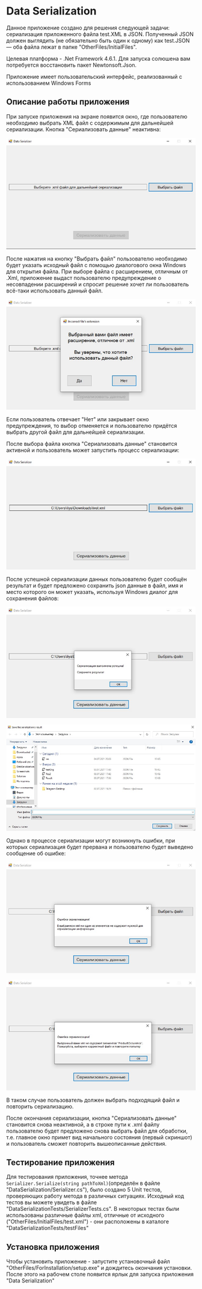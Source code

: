 # Data Serialization
Данное приложение создано для решения следующей задачи:  сериализация приложенного файла test.XML в JSON. Полученный JSON должен выглядить (не обязательно быть один к одному) как test.JSON — оба файла лежат в папке "OtherFiles/InitialFiles".

Целевая платформа - .Net Framework 4.6.1. Для запуска солюшена вам потребуется восстановить пакет Newtonsoft.Json.

Приложение имеет пользовательский интерфейс, реализованный с использованием Windows Forms

## Описание работы приложения
При запуске приложения на экране появится окно, где пользователю необходимо выбрать XML файл с содержимым для дальнейшей сериализации. Кнопка "Сериализовать данные" неактивна:

<p align="center"><img src="https://github.com/MindTrader/DataSerialization/blob/98279c2bfb1ae6cc6d9b16efe086c1446f563c44/OtherFiles/Screenshots/MainWindow.jpg" alt="Главное окно приложение" title="Главное окно приложение"/></p>

После нажатия на кнопку "Выбрать файл" пользователю необходимо будет указать исходный файл с помощью диалогового окна Windows для открытия файла. При выборе файла с расширением, отличным от .Xml,
приложение выдаст пользователю предупреждение о несовпадении расширений и спросит решение хочет ли пользователь всё-таки использовать данный файл.

<p align="center"><img src="https://github.com/MindTrader/DataSerialization/blob/98279c2bfb1ae6cc6d9b16efe086c1446f563c44/OtherFiles/Screenshots/IncorrectExt.jpg" alt="Предупреждение о несовпадении расширения файла" title="Предупреждение о несовпадении расширения файла"/></p>

Если пользователь отвечает "Нет" или закрывает окно предупреждения, то выбор отменяется и пользователю придётся выбрать другой файл для дальнейшей сериализации.

После выбора файла кнопка "Сериализовать данные" становится активной и пользователь может запустить процесс сериализации:

<p align="center"><img src="https://github.com/MindTrader/DataSerialization/blob/98279c2bfb1ae6cc6d9b16efe086c1446f563c44/OtherFiles/Screenshots/SelectedXml.jpg" alt="Путь до выбранного файла" title="Путь до выбранного файла"/></p>

После успешной сериализации данных пользователю будет сообщён результат и будет предложено сохранить json данные в файл, имя и место которого он может указать, используя Windows диалог для сохранения файлов:

<p align="center"><img src="https://github.com/MindTrader/DataSerialization/blob/98279c2bfb1ae6cc6d9b16efe086c1446f563c44/OtherFiles/Screenshots/Success.jpg" alt="Сериализация прошла успешно" title="Сериализация прошла успешно"/></p>

<p align="center"><img src="https://github.com/MindTrader/DataSerialization/blob/98279c2bfb1ae6cc6d9b16efe086c1446f563c44/OtherFiles/Screenshots/Save.jpg" alt="Сохраните результат" title="Сохраните результат"/></p>

Однако в процессе сериализации могут возникнуть ошибки, при которых сериализация будет прервана и пользователю будет выведено сообщение об ошибке:

<p align="center"><img src="https://github.com/MindTrader/DataSerialization/blob/98279c2bfb1ae6cc6d9b16efe086c1446f563c44/OtherFiles/Screenshots/Fail_1.jpg" alt="Ошибка сериализации" title="Ошибка сериализации"/></p>

<p align="center"><img src="https://github.com/MindTrader/DataSerialization/blob/98279c2bfb1ae6cc6d9b16efe086c1446f563c44/OtherFiles/Screenshots/Fail_2.jpg" alt="Ошибка сериализации" title="Ошибка сериализации"/></p>

В таком случае пользователь должен выбрать подходящий файл и повторить сериализацию.

После окончания сериализации, кнопка "Сериализовать данные" становится снова неактивной, а в строке пути к .xml файлу пользователю будет предложено снова выбрать файл для обработки,
 т.е. главное окно примет вид начального состояния (первый скриншот) и пользователь сможет повторить вышеописанные действия.
 
 ## Тестирование приложения
 Для тестирования приложения, точнее метода `Serializer.Serialize(string pathToXml)`(определён в файле "DataSerialization/Serializer.cs"), было создано 5 Unit тестов, проверяющих работу метода в различных ситуациях.
 Исходный код тестов вы можете увидеть в файле "DataSerializationTests/SerializerTests.cs". В некоторых тестах были использованы различные файлы xml, 
 отличные от исходного ("OtherFiles/InitialFiles/test.xml") - они расположены в каталоге "DataSerializationTests/testFiles"

## Установка приложения
Чтобы установить приложение - запустите установочный файл "OtherFiles/ForInstallation/setup.exe" и дождитесь окончания установки. После этого на рабочем столе появится ярлык для запуска приложения "Data Serialization"
